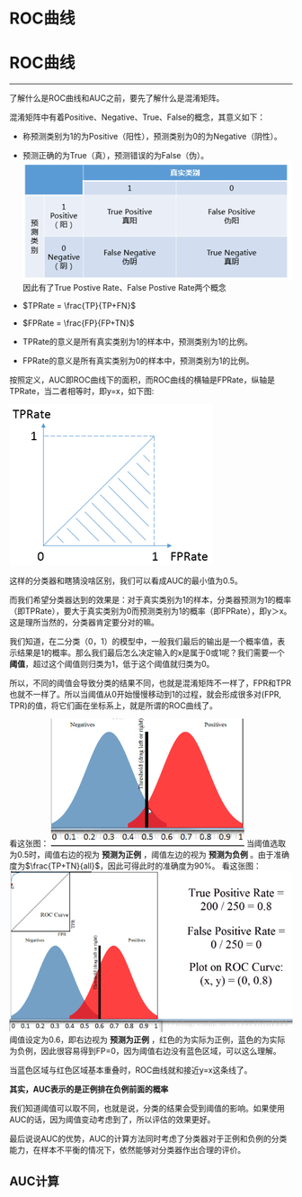 # ROC曲线



# ROC曲线
-----
了解什么是ROC曲线和AUC之前，要先了解什么是混淆矩阵。

混淆矩阵中有着Positive、Negative、True、False的概念，其意义如下：

- 称预测类别为1的为Positive（阳性），预测类别为0的为Negative（阴性）。
- 预测正确的为True（真），预测错误的为False（伪）。
![png](混淆矩阵.png)
因此有了True Postive Rate、False Postive Rate两个概念
-  $TPRate = \frac{TP}{TP+FN}$
-  $FPRate = \frac{FP}{FP+TN}$

- TPRate的意义是所有真实类别为1的样本中，预测类别为1的比例。
- FPRate的意义是所有真实类别为0的样本中，预测类别为1的比例。

按照定义，AUC即ROC曲线下的面积，而ROC曲线的横轴是FPRate，纵轴是TPRate，当二者相等时，即y=x，如下图: 

![png](ROC_y=x.png)

这样的分类器和瞎猜没啥区别，我们可以看成AUC的最小值为0.5。

而我们希望分类器达到的效果是：对于真实类别为1的样本，分类器预测为1的概率（即TPRate），要大于真实类别为0而预测类别为1的概率（即FPRate），即y＞x。这是理所当然的，分类器肯定要分对的嘛。

我们知道，在二分类（0，1）的模型中，一般我们最后的输出是一个概率值，表示结果是1的概率。那么我们最后怎么决定输入的x是属于0或1呢？我们需要一个 **阈值**，超过这个阈值则归类为1，低于这个阈值就归类为0。

所以，不同的阈值会导致分类的结果不同，也就是混淆矩阵不一样了，FPR和TPR也就不一样了。所以当阈值从0开始慢慢移动到1的过程，就会形成很多对(FPR, TPR)的值，将它们画在坐标系上，就是所谓的ROC曲线了。

看这张图：
![png](ROC_yu=0.5.png)
当阈值选取为0.5时，阈值右边的视为 **预测为正例** ，阈值左边的视为 **预测为负例** 。由于准确度为$\frac{TP+TN}{all}$，因此可得此时的准确度为90%。
看这张图：
![png](ROC_last.png)
阈值设定为0.6，即右边视为 **预测为正例** ，红色的为实际为正例，蓝色的为实际为负例，因此很容易得到FP=0，因为阈值右边没有蓝色区域，可以这么理解。


当蓝色区域与红色区域基本重叠时，ROC曲线就和接近y=x这条线了。

**其实，AUC表示的是正例排在负例前面的概率**

我们知道阈值可以取不同，也就是说，分类的结果会受到阈值的影响。如果使用AUC的话，因为阈值变动考虑到了，所以评估的效果更好。

最后说说AUC的优势，AUC的计算方法同时考虑了分类器对于正例和负例的分类能力，在样本不平衡的情况下，依然能够对分类器作出合理的评价。

## AUC计算
